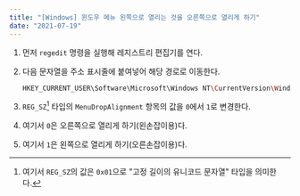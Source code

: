 ```yaml
---
title: "[Windows] 윈도우 메뉴 왼쪽으로 열리는 것을 오른쪽으로 열리게 하기"
date: "2021-07-19"
---
```


1. 먼저 `regedit` 명령을 실행해 레지스트리 편집기를 연다.
2. 다음 문자열을 주소 표시줄에 붙여넣어 해당 경로로 이동한다.

    ```bash
    HKEY_CURRENT_USER\Software\Microsoft\Windows NT\CurrentVersion\Windows
    ```

3. `REG_SZ`[^1] 타입의 `MenuDropAlignment` 항목의 값을 `0`에서 `1`로 변경한다.
4. 여기서 `0`은 오른쪽으로 열리게 하기(왼손잡이용)다.
5. 여기서 `1`은 왼쪽으로 열리게 하기(오른손잡이용)다.

[^1]: 여기서 `REG_SZ`의 값은 `0x01`으로 "고정 길이의 유니코드 문자열" 타입을 의미한다.
